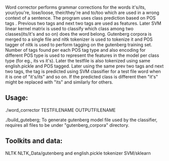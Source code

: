 Word corrector performs grammar corrections for the words it's/its, your/you're, lose/loose, their/they're
and to/too which are used in a wrong context of a sentence. The program uses class prediction based on POS tags .
Previous two tags and next two tags are used as features. Later SVM linear kernel matrix is used to classify 
which class among two classes(its/it's and so on) does the word belong. Gutenberg corpora is merged to a single 
file and nltk tokenizer is used to tokenize it and POS tagger of nltk is used to perform tagging on the gutenberg
training set. Number of tags found per each POS tag type and also encoding for different POS type is used to 
represent the features in the model per class type (for eg., its vs it's). Later the testfile is also tokenized using same 
english.pickle and POS tagged. Later using the same prev two tags and next two tags, the tag is predicted using SVM 
classifier for a test file word when it is one of "it's/its" and so on. If the predicted class is different then "it's"
might be replaced with "its" and similarly for others.

Usage:
------
./word_corrector TESTFILENAME   OUTPUTFILENAME

./build_guteberg; To generate gutenberg model file used by the classifier, requires all files to be under "gutenberg_corpora" directory.

Toolkits and data:
-----------------
NLTK
NLTK_Data/gutenberg and english.pickle tokenizer
SVM/sklearn